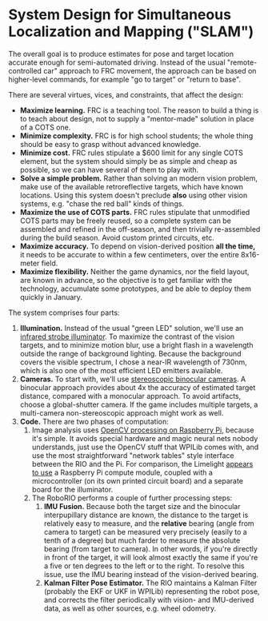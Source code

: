 # System Design for Simultaneous Localization and Mapping ("SLAM")

The overall goal is to produce estimates for pose and target location accurate enough for semi-automated driving.
Instead of the usual "remote-controlled car" approach to FRC movement, the approach can be based on higher-level
commands, for example "go to target" or "return to base".

There are several virtues, vices, and constraints, that affect the design:

* __Maximize learning.__  FRC is a teaching tool.  The reason to build a thing is to teach about design, not to supply a
"mentor-made" solution in place of a COTS one.
* __Minimize complexity.__  FRC is for high school students; the whole thing should be easy to grasp without advanced knowledge.
* __Minimize cost.__  FRC rules stipulate a $600 limit for any single COTS element, but the system should simply be as simple and cheap as possible,
so we can have several of them to play with.
* __Solve a simple problem.__  Rather than solving an modern vision problem, make use of the available retroreflective targets, which have known
locations.  Using this system doesn't preclude __also__ using other vision systems, e.g. "chase the red ball" kinds of things.
* __Maximize the use of COTS parts.__  FRC rules stipulate that unmodified COTS parts may be freely reused, so a complete system can be assembled and refined
in the off-season, and then trivially re-assembled during the build season.  Avoid custom printed circuits, etc.
* __Maximize accuracy.__ To depend on vision-derived position __all the time,__ it needs to be accurate to within a few centimeters, over the entire
8x16-meter field.
* __Maximize flexibility.__ Neither the game dynamics, nor the field layout, are known in advance, so the objective is to get familiar
with the technology, accumulate some prototypes, and be able to deploy them quickly in January.

The system comprises four parts:

1. __Illumination.__  Instead of the usual "green LED" solution, we'll use an [infrared strobe illuminator](illuminator.md).
To maximize the contrast of the vision targets, and to minimize motion blur, use a bright flash in a wavelength
outside the range of background lighting.  Because the background covers the visible spectrum, I chose a near-IR wavelength of 730nm,
which is also one of the most efficient LED emitters available.
2. __Cameras.__  To start with, we'll use [stereoscopic binocular cameras](camera.md).  A binocular approach provides about 4x
the accuracy of estimated target distance, compared with a monocular approach.  To avoid artifacts, choose a global-shutter camera.
If the game includes multiple targets, a multi-camera non-stereoscopic approach might work as well.
4. __Code.__  There are two phases of computation:
    1. Image analysis uses [OpenCV processing on Raspberry Pi](code.md), because it's simple.  It avoids special hardware and magic
    neural nets nobody understands, just use the OpenCV stuff that WPILib comes with, and use the most straightforward
    "network tables" style interface between the RIO and the Pi.  For comparison, the
    Limelight [appears to use](https://www.chiefdelphi.com/t/ever-wondered-what-makes-a-limelight-2-tick/380418) a Raspberry Pi 
    compute module, coupled with a microcontroller (on its own printed circuit board) and a separate board for the illuminator.
    2. The RoboRIO performs a couple of further processing steps:
        1. __IMU Fusion.__  Because both the target size and the binocular interpupillary distance are known, the distance to the target
        is relatively easy to measure, and the __relative__ bearing (angle from camera to target) can be measured very precisely (easily to a tenth
        of a degree) but much farder to measure the absolute bearing (from target to camera).  In other words, if you're directly
        in front of the target, it will look almost exactly the same if you're a five or ten degrees to the left or to the right.
        To resolve this issue, use the IMU bearing instead of the vision-derived bearing.
        2. __Kalman Filter Pose Estimator.__  The RIO maintains a Kalman Filter (probably the EKF or UKF in WPILib) representing
    the robot pose, and corrects the filter periodically with vision- and IMU-derived data, as well as other sources, e.g. wheel odometry.
    
